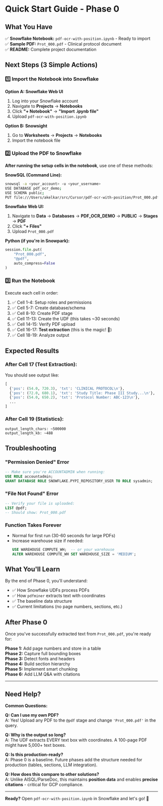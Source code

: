 # Quick Start Guide - Phase 0

## What You Have

✅ **Snowflake Notebook:** `pdf-ocr-with-position.ipynb` - Ready to import  
✅ **Sample PDF:** `Prot_000.pdf` - Clinical protocol document  
✅ **README:** Complete project documentation  

## Next Steps (3 Simple Actions)

### 1️⃣ Import the Notebook into Snowflake

**Option A: Snowflake Web UI**
1. Log into your Snowflake account
2. Navigate to **Projects** → **Notebooks**
3. Click **"+ Notebook"** → **"Import .ipynb file"**
4. Upload `pdf-ocr-with-position.ipynb`

**Option B: Snowsight**
1. Go to **Worksheets** → **Projects** → **Notebooks**
2. Import the notebook file

### 2️⃣ Upload the PDF to Snowflake

**After running the setup cells in the notebook**, use one of these methods:

**SnowSQL (Command Line):**
```bash
snowsql -a <your_account> -u <your_username>
USE DATABASE pdf_ocr_demo;
USE SCHEMA public;
PUT file:///Users/akelkar/src/Cursor/pdf-ocr-with-position/Prot_000.pdf @pdf AUTO_COMPRESS=FALSE;
```

**Snowflake Web UI:**
1. Navigate to **Data** → **Databases** → **PDF_OCR_DEMO** → **PUBLIC** → **Stages** → **PDF**
2. Click **"+ Files"**
3. Upload `Prot_000.pdf`

**Python (if you're in Snowpark):**
```python
session.file.put(
    "Prot_000.pdf", 
    "@pdf", 
    auto_compress=False
)
```

### 3️⃣ Run the Notebook

Execute each cell in order:
1. ✅ Cell 1-4: Setup roles and permissions
2. ✅ Cell 5-7: Create database/schema
3. ✅ Cell 8-10: Create PDF stage
4. ✅ Cell 11-13: Create the UDF (this takes ~30 seconds)
5. ✅ Cell 14-15: Verify PDF upload
6. ✅ Cell 16-17: **Test extraction** (this is the magic! 🎉)
7. ✅ Cell 18-19: Analyze output

## Expected Results

### After Cell 17 (Test Extraction):
You should see output like:
```python
[
  {'pos': (54.0, 720.3), 'txt': 'CLINICAL PROTOCOL\n'}, 
  {'pos': (72.0, 680.1), 'txt': 'Study Title: Phase III Study...\n'},
  {'pos': (54.0, 650.2), 'txt': 'Protocol Number: ABC-123\n'},
  ...
]
```

### After Cell 19 (Statistics):
```
output_length_chars: ~500000
output_length_kb: ~488
```

## Troubleshooting

### "Permission Denied" Error
```sql
-- Make sure you're ACCOUNTADMIN when running:
USE ROLE accountadmin;
GRANT DATABASE ROLE SNOWFLAKE.PYPI_REPOSITORY_USER TO ROLE sysadmin;
```

### "File Not Found" Error
```sql
-- Verify your file is uploaded:
LIST @pdf;
-- Should show: Prot_000.pdf
```

### Function Takes Forever
- Normal for first run (30-60 seconds for large PDFs)
- Increase warehouse size if needed:
  ```sql
  USE WAREHOUSE COMPUTE_WH;  -- or your warehouse
  ALTER WAREHOUSE COMPUTE_WH SET WAREHOUSE_SIZE = 'MEDIUM';
  ```

## What You'll Learn

By the end of Phase 0, you'll understand:
- ✅ How Snowflake UDFs process PDFs
- ✅ How `pdfminer` extracts text with coordinates
- ✅ The baseline data structure
- ✅ Current limitations (no page numbers, sections, etc.)

## After Phase 0

Once you've successfully extracted text from `Prot_000.pdf`, you're ready for:

**Phase 1:** Add page numbers and store in a table  
**Phase 2:** Capture full bounding boxes  
**Phase 3:** Detect fonts and headers  
**Phase 4:** Build section hierarchy  
**Phase 5:** Implement smart chunking  
**Phase 6:** Add LLM Q&A with citations  

---

## Need Help?

**Common Questions:**

**Q: Can I use my own PDF?**  
A: Yes! Upload any PDF to the `@pdf` stage and change `'Prot_000.pdf'` in the query.

**Q: Why is the output so long?**  
A: The UDF extracts EVERY text box with coordinates. A 100-page PDF might have 5,000+ text boxes.

**Q: Is this production-ready?**  
A: Phase 0 is a baseline. Future phases add the structure needed for production (tables, sections, LLM integration).

**Q: How does this compare to other solutions?**  
A: Unlike AISQL/ParseDoc, this maintains **position data** and enables **precise citations** - critical for GCP compliance.

---

**Ready?** Open `pdf-ocr-with-position.ipynb` in Snowflake and let's go! 🚀

